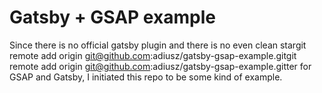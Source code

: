 # Gatsby + GSAP example

Since there is no official gatsby plugin and there is no even clean stargit remote add origin git@github.com:adiusz/gatsby-gsap-example.gitgit remote add origin git@github.com:adiusz/gatsby-gsap-example.gitter for GSAP and Gatsby, I initiated this repo to be some kind of example.